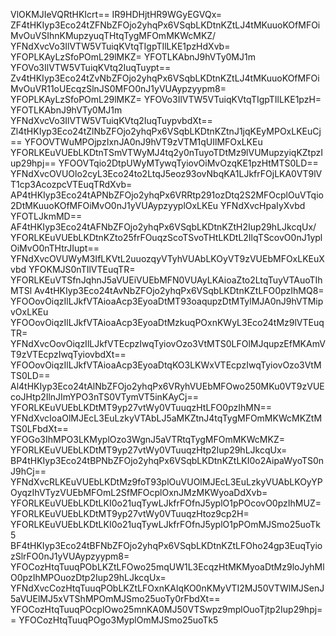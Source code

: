 VlOKMJIeVQRtHKIcrt==
IR9HDHjtHR9WGyEGVQx=
ZF4tHKIyp3Eco24tZFNbZFOjo2yhqPx6VSqbLKDtnKZtLJ4tMKuuoKOfMFOiMvOuVSIhnKMupzyuqTHtqTygMFOmMKWcMKZ/
YFNdXvcVo3IlVTW5VTuiqKVtqTIgpTIlLKE1pzHdXvb=
YFOPLKAyLzSfoPOmL29lMKZ=
YFOTLKAbnJ9hVTy0MJ1m
YFOVo3IlVTW5VTuiqKVtq2IuqTuypt==
Zv4tHKIyp3Eco24tZvNbZFOjo2yhqPx6VSqbLKDtnKZtLJ4tMKuuoKOfMFOiMvOuVR11oUEcqzSlnJS0MFO0nJ1yVUAypzyypm8=
YFOPLKAyLzSfoPOmL29lMKZ=
YFOVo3IlVTW5VTuiqKVtqTIgpTIlLKE1pzH=
YFOTLKAbnJ9hVTy0MJ1m
YFNdXvcVo3IlVTW5VTuiqKVtq2IuqTuypvbdXt==
Zl4tHKIyp3Eco24tZlNbZFOjo2yhqPx6VSqbLKDtnKZtnJ1jqKEyMPOxLKEuCj==
YFOOVTWuMPOjpzIxnJA0nJ9hVT9zVTM1qUIlMFOxLKEu
YFORLKEuVUEbLKDtnTSmVTWyMJ4tq2y0nTuyoTDtMz9lVUMupzyiqKZtpzIup29hpj==
YFOOVTqio2DtpUWyMTywqTyiovOiMvOzqKE1pzHtMTS0LD==
YFNdXvcOVUOlo2cyL3Eco24to2LtqJ5eoz93ovNbqKA1LJkfrFOjLKA0VT9lVT1cp3AcozpcVTEuqTRdXvb=
AP4tHKIyp3Eco24tAPNbZFOjo2yhqPx6VRRtp291ozDtq2S2MFOcplOuVTqio2DtMKuuoKOfMFOiMvO0nJ1yVUAypzyyplOxLKEu
YFNdXvcHpaIyXvbd
YFOTLJkmMD==
AF4tHKIyp3Eco24tAFNbZFOjo2yhqPx6VSqbLKDtnKZtH2Iup29hLJkcqUx/
YFORLKEuVUEbLKDtnKZto25frFOuqzScoTSvoTHtLKDtL2IlqTScovO0nJ1yplOiMvO0nTHtrJIupt==
YFNdXvcOVUWyM3IfLKVtL2uuozqyVTyhVUAbLKOyVT9zVUEbMFOxLKEuXvbd
YFOKMJS0nTIlVTEuqTR=
YFORLKEuVTSfnJqhnJ5aVUEiVUEbMFN0VUAyLKAioaZto2LtqTuyVTAuoTIhMTSl
Av4tHKIyp3Eco24tAvNbZFOjo2yhqPx6VSqbLKDtnKZtLFO0pzIhMQ8=
YFOOovOiqzIlLJkfVTAioaAcp3EyoaDtMT93oaqupzDtMTylMJA0nJ9hVTMipvOxLKEu
YFOOovOiqzIlLJkfVTAioaAcp3EyoaDtMzkuqPOxnKWyL3Eco24tMz9lVTEuqTR=
YFNdXvcOovOiqzIlLJkfVTEcpzIwqTyiovOzo3VtMTS0LFOlMJqupzEfMKAmVT9zVTEcpzIwqTyiovbdXt==
YFOOovOiqzIlLJkfVTAioaAcp3EyoaDtqKO3LKWxVTEcpzIwqTyiovOzo3VtMTS0LD==
Al4tHKIyp3Eco24tAlNbZFOjo2yhqPx6VRyhVUEbMFOwo250MKu0VT9zVUEcoJHtp2IlnJImYPO3nTS0VTymVT5inKAyCj==
YFORLKEuVUEbLKDtMT9yp27vtWy0VTuuqzHtLFO0pzIhMN==
YFNdXvcIoaOlMJEcL3EuLzkyVTAbLJ5aMKZtnJ4tqTygMFOmMKWcMKZtMTS0LFbdXt==
YFOGo3IhMPO3LKMyplOzo3WgnJ5aVTRtqTygMFOmMKWcMKZ=
YFORLKEuVUEbLKDtMT9yp27vtWy0VTuuqzHtp2Iup29hLJkcqUx=
BP4tHKIyp3Eco24tBPNbZFOjo2yhqPx6VSqbLKDtnKZtLKI0o2AipaWyoTS0nJ9hCj==
YFNdXvcRLKEuVUEbLKDtMz9foT93plOuVUOlMJEcL3EuLzkyVUAbLKOyYPOyqzIhVTyzVUEbMFOmL2SfMFOcplOxnJMzMKWyoaDdXvb=
YFORLKEuVUEbLKDtLKI0o21uqTywLJkfrFOfnJ5yplO1pPOcovO0pzIhMUZ=
YFORLKEuVUEbLKDtMT9yp27vtWy0VTuuqzHtoz9cp2H=
YFORLKEuVUEbLKDtLKI0o21uqTywLJkfrFOfnJ5yplO1pPOmMJSmo25uoTk5
BF4tHKIyp3Eco24tBFNbZFOjo2yhqPx6VSqbLKDtnKZtLFOho24gp3EuqTyiozSlrFO0nJ1yVUAypzyypm8=
YFOCozHtqTuuqPObLKZtLFOwo25mqUW1L3EcqzHtMKMyoaDtMz9loJyhMlO0pzIhMPOuozDtp2Iup29hLJkcqUx=
YFNdXvcCozHtqTuuqPObLKZtLFOxnKAlqKO0nKMyVTI2MJ50VTWlMJSenJ5aVUElMJ5xVTShMPOmMJSmo25uoTy0rFbdXt==
YFOCozHtqTuuqPOcplOwo25mnKA0MJ50VTSwpz9mplOuoTjtp2Iup29hpj==
YFOCozHtqTuuqPOgo3MyplOmMJSmo25uoTk5
